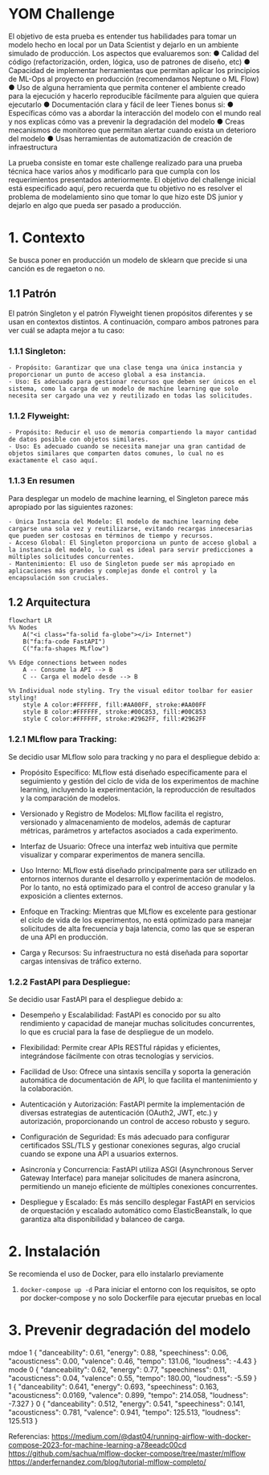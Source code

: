# YOM Challenge

El objetivo de esta prueba es entender tus habilidades para tomar un modelo hecho en local
por un Data Scientist y dejarlo en un ambiente simulado de producción.
Los aspectos que evaluaremos son:
● Calidad del código (refactorización, orden, lógica, uso de patrones de diseño, etc)
● Capacidad de implementar herramientas que permitan aplicar los principios de ML-Ops
al proyecto en producción (recomendamos Neptune o ML Flow)
● Uso de alguna herramienta que permita contener el ambiente creado para la ejecución y
hacerlo reproducible fácilmente para alguien que quiera ejecutarlo
● Documentación clara y fácil de leer
Tienes bonus si:
● Específicas cómo vas a abordar la interacción del modelo con el mundo real y nos
explicas cómo vas a prevenir la degradación del modelo
● Creas mecanismos de monitoreo que permitan alertar cuando exista un deterioro del
modelo
● Usas herramientas de automatización de creación de infraestructura

La prueba consiste en tomar este challenge realizado para una prueba técnica hace varios
años y modificarlo para que cumpla con los requerimientos presentados anteriormente.
El objetivo del challenge inicial está especificado aquí, pero recuerda que tu objetivo no es
resolver el problema de modelamiento sino que tomar lo que hizo este DS junior y dejarlo en
algo que pueda ser pasado a producción.

# 1. Contexto

Se busca poner en producción un modelo de sklearn que precide si una canción es de regaeton o no.

## 1.1 Patrón

El patrón Singleton y el patrón Flyweight tienen propósitos diferentes y se usan en contextos distintos. A continuación, comparo ambos patrones para ver cuál se adapta mejor a tu caso:

### 1.1.1 Singleton:

    - Propósito: Garantizar que una clase tenga una única instancia y proporcionar un punto de acceso global a esa instancia.
    - Uso: Es adecuado para gestionar recursos que deben ser únicos en el sistema, como la carga de un modelo de machine learning que solo necesita ser cargado una vez y reutilizado en todas las solicitudes.

### 1.1.2 Flyweight:

    - Propósito: Reducir el uso de memoria compartiendo la mayor cantidad de datos posible con objetos similares.
    - Uso: Es adecuado cuando se necesita manejar una gran cantidad de objetos similares que comparten datos comunes, lo cual no es exactamente el caso aquí.

### 1.1.3 En resumen
Para desplegar un modelo de machine learning, el Singleton parece más apropiado por las siguientes razones:

    - Única Instancia del Modelo: El modelo de machine learning debe cargarse una sola vez y reutilizarse, evitando recargas innecesarias que pueden ser costosas en términos de tiempo y recursos.
    - Acceso Global: El Singleton proporciona un punto de acceso global a la instancia del modelo, lo cual es ideal para servir predicciones a múltiples solicitudes concurrentes.
    - Mantenimiento: El uso de Singleton puede ser más apropiado en aplicaciones más grandes y complejas donde el control y la encapsulación son cruciales. 

## 1.2 Arquitectura

```mermaid
flowchart LR
%% Nodes
    A("<i class="fa-solid fa-globe"></i> Internet")
    B("fa:fa-code FastAPI")
    C("fa:fa-shapes MLflow")

%% Edge connections between nodes
    A -- Consume la API --> B
    C -- Carga el modelo desde --> B

%% Individual node styling. Try the visual editor toolbar for easier styling!
    style A color:#FFFFFF, fill:#AA00FF, stroke:#AA00FF
    style B color:#FFFFFF, stroke:#00C853, fill:#00C853
    style C color:#FFFFFF, stroke:#2962FF, fill:#2962FF
```

### 1.2.1 MLflow para Tracking:
Se decidio usar MLflow solo para tracking y no para el despliegue debido a:

- Propósito Específico: MLflow está diseñado específicamente para el seguimiento y gestión del ciclo de vida de los experimentos de machine learning, incluyendo la experimentación, la reproducción de resultados y la comparación de modelos.

- Versionado y Registro de Modelos: MLflow facilita el registro, versionado y almacenamiento de modelos, además de capturar métricas, parámetros y artefactos asociados a cada experimento.

- Interfaz de Usuario: Ofrece una interfaz web intuitiva que permite visualizar y comparar experimentos de manera sencilla.    

- Uso Interno: MLflow está diseñado principalmente para ser utilizado en entornos internos durante el desarrollo y experimentación de modelos. Por lo tanto, no está optimizado para el control de acceso granular y la exposición a clientes externos.

- Enfoque en Tracking: Mientras que MLflow es excelente para gestionar el ciclo de vida de los experimentos, no está optimizado para manejar solicitudes de alta frecuencia y baja latencia, como las que se esperan de una API en producción.

- Carga y Recursos: Su infraestructura no está diseñada para soportar cargas intensivas de tráfico externo.

### 1.2.2 FastAPI para Despliegue:

Se decidio usar FastAPI para el despliegue debido a:

- Desempeño y Escalabilidad: FastAPI es conocido por su alto rendimiento y capacidad de manejar muchas solicitudes concurrentes, lo que es crucial para la fase de despliegue de un modelo.

- Flexibilidad: Permite crear APIs RESTful rápidas y eficientes, integrándose fácilmente con otras tecnologías y servicios.

- Facilidad de Uso: Ofrece una sintaxis sencilla y soporta la generación automática de documentación de API, lo 
que facilita el mantenimiento y la colaboración.    

- Autenticación y Autorización: FastAPI permite la implementación de diversas estrategias de autenticación (OAuth2, JWT, etc.) y autorización, proporcionando un control de acceso robusto y seguro.

- Configuración de Seguridad: Es más adecuado para configurar certificados SSL/TLS y gestionar conexiones seguras, algo crucial cuando se expone una API a usuarios externos.

- Asincronía y Concurrencia: FastAPI utiliza ASGI (Asynchronous Server Gateway Interface) para manejar solicitudes de manera asíncrona, permitiendo un manejo eficiente de múltiples conexiones concurrentes.

- Despliegue y Escalado: Es más sencillo desplegar FastAPI en servicios de orquestación y escalado automático como ElasticBeanstalk, lo que garantiza alta disponibilidad y balanceo de carga.

# 2. Instalación

Se recomienda el uso de Docker, para ello instalarlo previamente

1. ```docker-compose up -d``` Para iniciar el entorno con los requisitos, se opto por docker-compose y no solo Dockerfile para ejecutar pruebas en local

# 3. Prevenir degradación del modelo

mdoe 1
{
  "danceability": 0.61,
  "energy": 0.88,
  "speechiness": 0.06,
  "acousticness": 0.00,
  "valence": 0.46,
  "tempo": 131.06,
  "loudness": -4.43
}
mode 0
{
  "danceability": 0.62,
  "energy": 0.77,
  "speechiness": 0.11,
  "acousticness": 0.04,
  "valence": 0.55,
  "tempo": 180.00,
  "loudness": -5.59
}
1
{
  "danceability": 0.641,
  "energy": 0.693,
  "speechiness": 0.163,
  "acousticness": 0.0169,
  "valence": 0.899,
  "tempo": 214.058,
  "loudness": -7.327
}
0
{
  "danceability": 0.512,
  "energy": 0.541,
  "speechiness": 0.141,
  "acousticness": 0.781,
  "valence": 0.941,
  "tempo": 125.513,
  "loudness": 125.513
}


Referencias:
https://medium.com/@dast04/running-airflow-with-docker-compose-2023-for-machine-learning-a78eeadc00cd
https://github.com/sachua/mlflow-docker-compose/tree/master/mlflow
https://anderfernandez.com/blog/tutorial-mlflow-completo/